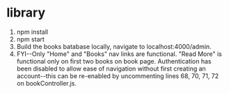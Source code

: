 # library 
1) npm install
2) npm start
3) Build the books batabase locally, navigate to localhost:4000/admin. 
4) FYI--Only "Home" and "Books" nav links are functional. "Read More" is functional only on first two books on book page. Authentication has been disabled to allow ease of navigation without first creating an account--this can be re-enabled by uncommenting lines 68, 70, 71, 72 on bookController.js.
